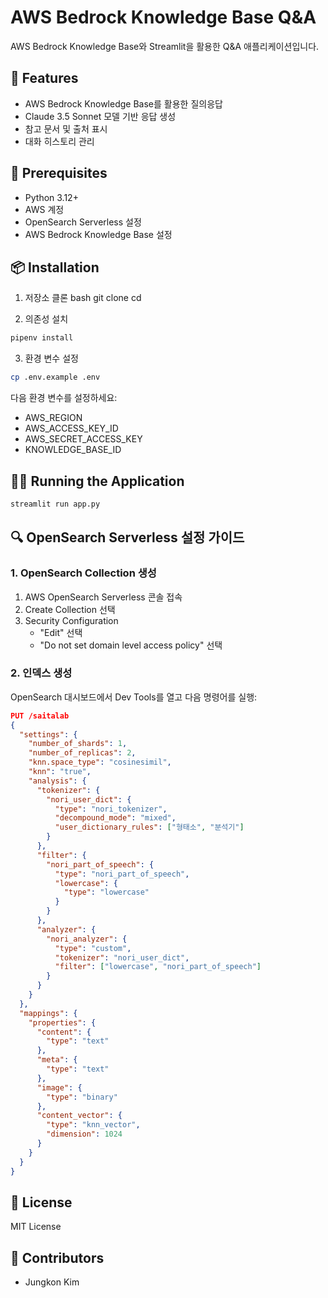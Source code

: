 # AWS Bedrock Knowledge Base Q&A

AWS Bedrock Knowledge Base와 Streamlit을 활용한 Q&A 애플리케이션입니다.

## 🚀 Features

- AWS Bedrock Knowledge Base를 활용한 질의응답
- Claude 3.5 Sonnet 모델 기반 응답 생성
- 참고 문서 및 출처 표시
- 대화 히스토리 관리

## 🔧 Prerequisites

- Python 3.12+
- AWS 계정
- OpenSearch Serverless 설정
- AWS Bedrock Knowledge Base 설정

## 📦 Installation

1. 저장소 클론
bash
git clone <repository-url>
cd <repository-name>

2. 의존성 설치
```bash
pipenv install
```

3. 환경 변수 설정
```bash
cp .env.example .env
```
다음 환경 변수를 설정하세요:
- AWS_REGION
- AWS_ACCESS_KEY_ID
- AWS_SECRET_ACCESS_KEY
- KNOWLEDGE_BASE_ID

## 🏃‍♂️ Running the Application

```bash
streamlit run app.py
```

## 🔍 OpenSearch Serverless 설정 가이드

### 1. OpenSearch Collection 생성
1. AWS OpenSearch Serverless 콘솔 접속
2. Create Collection 선택
3. Security Configuration
   - "Edit" 선택
   - "Do not set domain level access policy" 선택

### 2. 인덱스 생성
OpenSearch 대시보드에서 Dev Tools를 열고 다음 명령어를 실행:

```json
PUT /saitalab
{
  "settings": {
    "number_of_shards": 1,
    "number_of_replicas": 2,
    "knn.space_type": "cosinesimil",
    "knn": "true",
    "analysis": {
      "tokenizer": {
        "nori_user_dict": {
          "type": "nori_tokenizer",
          "decompound_mode": "mixed",
          "user_dictionary_rules": ["형태소", "분석기"]
        }
      },
      "filter": {
        "nori_part_of_speech": {
          "type": "nori_part_of_speech",
          "lowercase": {
            "type": "lowercase"
          }
        }
      },
      "analyzer": {
        "nori_analyzer": {
          "type": "custom",
          "tokenizer": "nori_user_dict",
          "filter": ["lowercase", "nori_part_of_speech"]
        }
      }
    }
  },
  "mappings": {
    "properties": {
      "content": {
        "type": "text"
      },
      "meta": {
        "type": "text"
      },
      "image": {
        "type": "binary"
      },
      "content_vector": {
        "type": "knn_vector",
        "dimension": 1024
      }
    }
  }
}
```

## 📝 License

MIT License

## 👥 Contributors

- Jungkon Kim